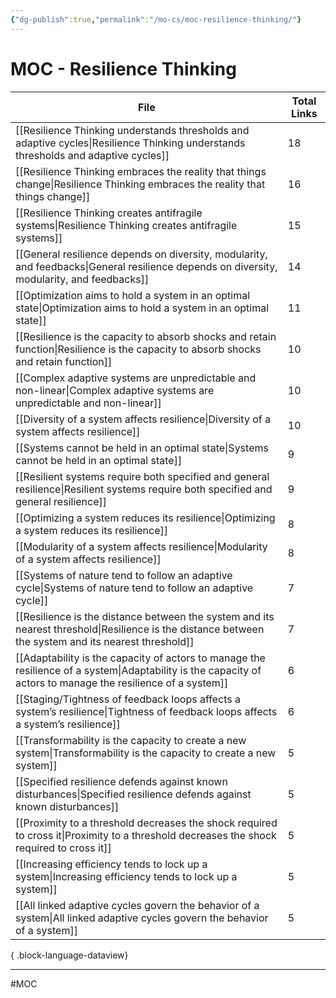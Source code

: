 ```yaml
---
{"dg-publish":true,"permalink":"/mo-cs/moc-resilience-thinking/"}
---
```


# MOC - Resilience Thinking

| File                                                                                                                                                            | Total Links |
| --------------------------------------------------------------------------------------------------------------------------------------------------------------- | ----------- |
| [[Resilience Thinking understands thresholds and adaptive cycles\|Resilience Thinking understands thresholds and adaptive cycles]]                           | 18          |
| [[Resilience Thinking embraces the reality that things change\|Resilience Thinking embraces the reality that things change]]                                 | 16          |
| [[Resilience Thinking creates antifragile systems\|Resilience Thinking creates antifragile systems]]                                                         | 15          |
| [[General resilience depends on diversity, modularity, and feedbacks\|General resilience depends on diversity, modularity, and feedbacks]]                   | 14          |
| [[Optimization aims to hold a system in an optimal state\|Optimization aims to hold a system in an optimal state]]                                           | 11          |
| [[Resilience is the capacity to absorb shocks and retain function\|Resilience is the capacity to absorb shocks and retain function]]                         | 10          |
| [[Complex adaptive systems are unpredictable and non-linear\|Complex adaptive systems are unpredictable and non-linear]]                                     | 10          |
| [[Diversity of a system affects resilience\|Diversity of a system affects resilience]]                                                                       | 10          |
| [[Systems cannot be held in an optimal state\|Systems cannot be held in an optimal state]]                                                                   | 9           |
| [[Resilient systems require both specified and general resilience\|Resilient systems require both specified and general resilience]]                         | 9           |
| [[Optimizing a system reduces its resilience\|Optimizing a system reduces its resilience]]                                                                   | 8           |
| [[Modularity of a system affects resilience\|Modularity of a system affects resilience]]                                                                     | 8           |
| [[Systems of nature tend to follow an adaptive cycle\|Systems of nature tend to follow an adaptive cycle]]                                                   | 7           |
| [[Resilience is the distance between the system and its nearest threshold\|Resilience is the distance between the system and its nearest threshold]]         | 7           |
| [[Adaptability is the capacity of actors to manage the resilience of a system\|Adaptability is the capacity of actors to manage the resilience of a system]] | 6           |
| [[Staging/Tightness of feedback loops affects a system’s resilience\|Tightness of feedback loops affects a system’s resilience]]                             | 6           |
| [[Transformability is the capacity to create a new system\|Transformability is the capacity to create a new system]]                                         | 5           |
| [[Specified resilience defends against known disturbances\|Specified resilience defends against known disturbances]]                                         | 5           |
| [[Proximity to a threshold decreases the shock required to cross it\|Proximity to a threshold decreases the shock required to cross it]]                     | 5           |
| [[Increasing efficiency tends to lock up a system\|Increasing efficiency tends to lock up a system]]                                                         | 5           |
| [[All linked adaptive cycles govern the behavior of a system\|All linked adaptive cycles govern the behavior of a system]]                                   | 5           |

{ .block-language-dataview}


---
#MOC
